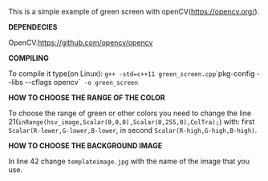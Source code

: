 This is a simple example of green screen with openCV(https://opencv.org/).

**DEPENDECIES**

OpenCV:https://github.com/opencv/opencv

**COMPILING**

To compile it type(on Linux):
`g++ -std=c++11 green_screen.cpp`\`pkg-config --libs --cflags opencv\`` -o green_screen`

**HOW TO CHOOSE THE RANGE OF THE COLOR**

To choose the range of green or other colors you need to change the line 21(`inRange(hsv_image,Scalar(0,0,0),Scalar(0,255,0),ColTra);`)
with: first `Scalar(R-lower,G-lower,B-lower`, in second `Scalar(R-high,G-high,B-high)`.

**HOW TO CHOOSE THE BACKGROUND IMAGE**

In line 42 change `templateimage.jpg` with the name of the image that you use.
